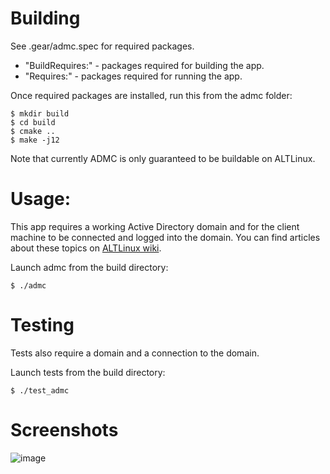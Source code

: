 
# Building

See .gear/admc.spec for required packages.
- "BuildRequires:" - packages required for building the app.
- "Requires:" - packages required for running the app.

Once required packages are installed, run this from the admc folder:
```
$ mkdir build
$ cd build
$ cmake ..
$ make -j12
```

Note that currently ADMC is only guaranteed to be buildable on ALTLinux.

# Usage:

This app requires a working Active Directory domain and for the client machine to be connected and logged into the domain. You can find articles about these topics on [ALTLinux wiki](https://www.altlinux.org/%D0%94%D0%BE%D0%BC%D0%B5%D0%BD).

Launch admc from the build directory:
```
$ ./admc
```

# Testing

Tests also require a domain and a connection to the domain.

Launch tests from the build directory:
```
$ ./test_admc
```

# Screenshots

![image](https://i.imgur.com/GuRmwnq.png)
